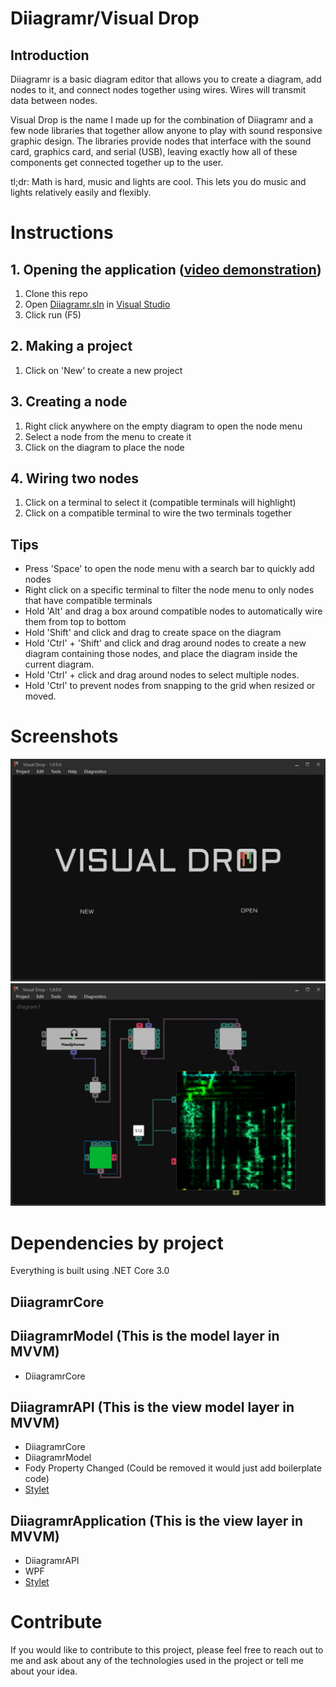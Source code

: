 
# Diiagramr/Visual Drop
## Introduction 
Diiagramr is a basic diagram editor that allows you to create a diagram, add nodes to it, and connect nodes together using wires. Wires will transmit data between nodes. 

Visual Drop is the name I made up for the combination of Diiagramr and a few node libraries that together allow anyone to play with sound responsive graphic design. The libraries provide nodes that interface with the sound card, graphics card, and serial (USB), leaving exactly how all of these components get connected together up to the user.

tl;dr: Math is hard, music and lights are cool. This lets you do music and lights relatively easily and flexibly.

# Instructions
## 1. Opening the application ([video demonstration](https://www.youtube.com/watch?v=LhFYTrgOpNY))
1. Clone this repo
2. Open [Diiagramr.sln](https://github.com/Christian-Nunnally/Diiagramr/blob/master/Diiagramr.sln) in [Visual Studio](https://visualstudio.microsoft.com/downloads/)
3. Click run (F5)

## 2. Making a project
1. Click on 'New' to create a new project

## 3. Creating a node
1. Right click anywhere on the empty diagram to open the node menu
1. Select a node from the menu to create it
1. Click on the diagram to place the node

## 4. Wiring two nodes
1. Click on a terminal to select it (compatible terminals will highlight)
1. Click on a compatible terminal to wire the two terminals together

## Tips
- Press 'Space' to open the node menu with a search bar to quickly add nodes
- Right click on a specific terminal to filter the node menu to only nodes that have compatible terminals
- Hold 'Alt' and drag a box around compatible nodes to automatically wire them from top to bottom
- Hold 'Shift' and click and drag to create space on the diagram
- Hold 'Ctrl' + 'Shift' and click and drag around nodes to create a new diagram containing those nodes, and place the diagram inside the current diagram.
- Hold 'Ctrl' + click and drag around nodes to select multiple nodes.
- Hold 'Ctrl' to prevent nodes from snapping to the grid when resized or moved.

# Screenshots
![Start screen](/Images/visual-drop-start-screen.png) 
![A simple project with a spectrograph](/Images/visual-drop-spectrograph.png) 

# Dependencies by project
Everything is built using .NET Core 3.0

## DiiagramrCore

## DiiagramrModel (This is the model layer in MVVM)
- DiiagramrCore

## DiiagramrAPI (This is the view model layer in MVVM)
- DiiagramrCore
- DiiagramrModel
- Fody Property Changed (Could be removed it would just add boilerplate code)
- [Stylet](https://github.com/canton7/Stylet)

## DiiagramrApplication (This is the view layer in MVVM)
- DiiagramrAPI
- WPF
- [Stylet](https://github.com/canton7/Stylet)

# Contribute
If you would like to contribute to this project, please feel free to reach out to me and ask about any of the technologies used in the project or tell me about your idea.
